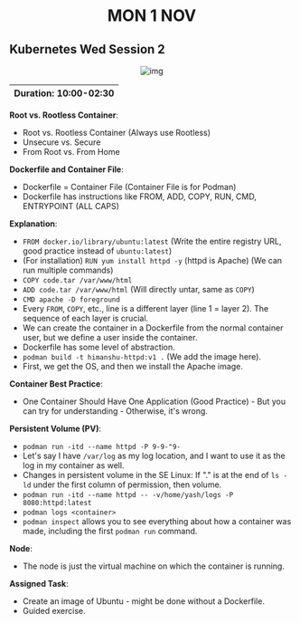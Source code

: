 <div align="center">

# MON 1 NOV
</div>

## Kubernetes Wed Session 2

<div align="center">

![img](https://i.imgur.com/YDL5kxD.jpg)

</div>

|**Duration: 10:00-02:30**|
|-------------------------|

**Root vs. Rootless Container**:
- Root vs. Rootless Container (Always use Rootless)
- Unsecure vs. Secure
- From Root vs. From Home

**Dockerfile and Container File**:
- Dockerfile = Container File (Container File is for Podman)
- Dockerfile has instructions like FROM, ADD, COPY, RUN, CMD, ENTRYPOINT (ALL CAPS)

**Explanation**:
- `FROM docker.io/library/ubuntu:latest` (Write the entire registry URL, good practice instead of `ubuntu:latest`)
- (For installation) `RUN yum install httpd -y` (httpd is Apache) (We can run multiple commands)
- `COPY code.tar /var/www/html`
- `ADD code.tar /var/www/html` (Will directly untar, same as `COPY`)
- `CMD apache -D foreground`
- Every `FROM`, `COPY`, etc., line is a different layer (line 1 = layer 2). The sequence of each layer is crucial.
- We can create the container in a Dockerfile from the normal container user, but we define a user inside the container.
- Dockerfile has some level of abstraction.
- `podman build -t himanshu-httpd:v1 .` (We add the image here).
- First, we get the OS, and then we install the Apache image.

**Container Best Practice**:
- One Container Should Have One Application (Good Practice) - But you can try for understanding - Otherwise, it's wrong.

**Persistent Volume (PV)**:
- `podman run -itd --name httpd -P 9-9-"9-`
- Let's say I have `/var/log` as my log location, and I want to use it as the log in my container as well.
- Changes in persistent volume in the SE Linux: If "." is at the end of `ls -ld` under the first column of permission, then volume.
- `podman run -itd --name httpd -- -v/home/yash/logs -P 8080:httpd:latest`
- `podman logs <container>`
- `podman inspect` allows you to see everything about how a container was made, including the first `podman run` command.

**Node**:
- The node is just the virtual machine on which the container is running.

**Assigned Task**:
- Create an image of Ubuntu - might be done without a Dockerfile.
- Guided exercise.
